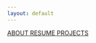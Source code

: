 ```yaml
---
layout: default
---
```


<link rel="stylesheet" href="assets/css/home.css" />


<div class="column-container">
    <a href="./about.html" class="column img1">
        <span>ABOUT</span>
    </a>
    <a href="./resume.html" class="column img2">
        <span>RESUME</span>
    </a>
    <a href="./projects/projects.html" class="column img3">
        <span>PROJECTS</span>
    </a>
</div>
